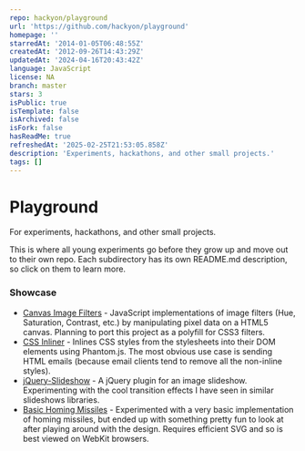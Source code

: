 ```yaml
---
repo: hackyon/playground
url: 'https://github.com/hackyon/playground'
homepage: ''
starredAt: '2014-01-05T06:48:55Z'
createdAt: '2012-09-26T14:43:29Z'
updatedAt: '2024-04-16T20:43:42Z'
language: JavaScript
license: NA
branch: master
stars: 3
isPublic: true
isTemplate: false
isArchived: false
isFork: false
hasReadMe: true
refreshedAt: '2025-02-25T21:53:05.858Z'
description: 'Experiments, hackathons, and other small projects.'
tags: []
---
```


Playground
==================================================

For experiments, hackathons, and other small projects.

This is where all young experiments go before they grow up and move out to their own repo. Each subdirectory has its own README.md description, so click on them to learn more. 


### Showcase

* [Canvas Image Filters](https://hackyon.github.io/playground/filters) - JavaScript implementations of image filters (Hue, Saturation, Contrast, etc.) by manipulating pixel data on a HTML5 canvas. Planning to port this project as a polyfill for CSS3 filters.
* [CSS Inliner](https://github.com/hackyon/playground/tree/master/inliner) - Inlines CSS styles from the stylesheets into their DOM elements using Phantom.js. The most obvious use case is sending HTML emails (because email clients tend to remove all the non-inline styles).
* [jQuery-Slideshow](https://hackyon.github.io/playground/slideshow) - A jQuery plugin for an image slideshow. Experimenting with the cool transition effects I have seen in similar slideshows libraries.
* [Basic Homing Missiles](https://hackyon.github.io/playground/missile) - Experimented with a very basic implementation of homing missiles, but ended up with something pretty fun to look at after playing around with the design. Requires efficient SVG and so is best viewed on WebKit browsers. 


